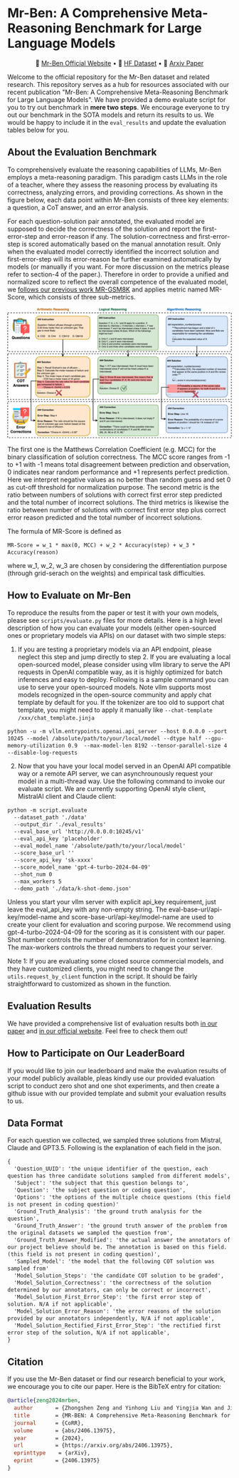 # Mr-Ben: A Comprehensive Meta-Reasoning Benchmark for Large Language Models

<p align="center">
📰 <a href="https://randolph-zeng.github.io/Mr-Ben.github.io/" target="_blank">Mr-Ben Official Website</a> • 🤗 <a href="https://huggingface.co/datasets/Randolphzeng/Mr-Ben" target="_blank">HF Dataset</a> • 📝 <a href="https://arxiv.org/abs/2406.13975" target="_blank"> Arxiv Paper </a><br>
</p>

Welcome to the official repository for the Mr-Ben dataset and related research. This repository serves as a hub for resources associated with our recent publication "Mr-Ben: A Comprehensive Meta-Reasoning Benchmark for Large Language Models". We have provided a demo evaluate script for you to try out benchmark in **mere two steps**. We encourage everyone to try out our benchmark in the SOTA models and return its results to us. We would be happy to include it in the `eval_results` and update the evaluation tables below for you.


## About the Evaluation Benchmark

To comprehensively evaluate the reasoning capabilities of LLMs, Mr-Ben employs a meta-reasoning paradigm. This paradigm casts LLMs in the role of a teacher, where they assess the reasoning process by evaluating its correctness, analyzing errors, and providing corrections. As shown in the figure below, each data point within Mr-Ben consists of three key elements: a question, a CoT answer, and an error analysis.

For each question-solution pair annotated, the evaluated model are supposed to decide the correctness of the solution and report the first-error-step and error-reason if any. 
The solution-correctness and first-error-step is scored automatically based on the manual annotation result. Only when the evaluated model correctly identified the incorrect solution and first-error-step will its error-reason be further examined automatically by models (or manually if you want. For more discussion on the metrics please refer to section-4 of the paper.). Therefore in order to provide a unified and normalized score to reflect the overall competence of the evaluated model, we [follows our previous work MR-GSM8K](https://github.com/dvlab-research/MR-GSM8K) and applies metric named MR-Score, which consists of three sub-metrics. 

![Mr-Ben Illustration](images/Mr-Ben.jpg)

The first one is the Matthews Correlation Coefficient (e.g. MCC) for the binary classification of solution correctness. The MCC score ranges from -1 to +1 with -1 means total disagreement between prediction and observation, 0 indicates near random performance and +1 represents perfect prediction. Here we interpret negative values as no better than random guess and set 0 as cut-off threshold for normalization purpose. The second metric is the ratio between numbers of solutions with correct first error step predicted and the total number of incorrect solutions. The third metrics is likewise the ratio between number of solutions with correct first error step plus correct error reason predicted and the total number of incorrect solutions. 

The formula of MR-Score is defined as 
```
MR-Score = w_1 * max(0, MCC) + w_2 * Accuracy(step) + w_3 * Accuracy(reason)
```
where w_1, w_2, w_3 are chosen by considering the differentiation purpose (through grid-serach on the weights) and empirical task difficulties. 


## How to Evaluate on Mr-Ben
To reproduce the results from the paper or test it with your own models, please see `scripts/evaluate.py` files for more details. 
Here is a high level description of how you can evaluate your models (either open-sourced ones or proprietary models via APIs) on our dataset with two simple steps:

1. If you are testing a proprietary models via an API endpoint, please neglect this step and jump directly to step 2. If you are evaluating a local open-sourced model, please consider using vllm library to serve the API requests in OpenAI compatible way, as it is highly optimized for batch inferences and easy to deploy. Following is a sample command you can use to serve your open-sourced models. Note vllm supports most models recognized in the open-source community and apply chat template by default for you. If the tokenizer are too old to support chat template, you might need to apply it manually like `--chat-template /xxx/chat_template.jinja`  
```
python -u -m vllm.entrypoints.openai.api_server --host 0.0.0.0 --port 10245 --model /absolute/path/to/your/local/model --dtype half --gpu-memory-utilization 0.9  --max-model-len 8192 --tensor-parallel-size 4 --disable-log-requests
```   

2. Now that you have your local model served in an OpenAI API compatible way or a remote API server, we can asynchrounously request your model in a multi-thread way. Use the following command to invoke our evaluate script. We are currently supporting OpenAI style client, MistralAI client and Claude client:
```
python -m script.evaluate
  --dataset_path './data'
  --output_dir './eval_results' 
  --eval_base_url 'http://0.0.0.0:10245/v1'  
  --eval_api_key 'placeholder'  
  --eval_model_name '/absolute/path/to/your/local/model' 
  --score_base_url '' 
  --score_api_key 'sk-xxxx' 
  --score_model_name 'gpt-4-turbo-2024-04-09'  
  --shot_num 0  
  --max_workers 5   
  --demo_path './data/k-shot-demo.json'
```
Unless you start your vllm server with explicit api_key requirement, just leave the eval_api_key with any non-empty string. The eval-base-url/api-key/model-name and score-base-url/api-key/model-name are used to create your client for evaluation and scoring purpose. We recommend using gpt-4-turbo-2024-04-09 for the scoring as it is consistent with our paper. Shot number controls the number of demonstration for in context learning. The max-workers controls the thread numbers to request your server. 

Note 1: If you are evaluating some closed source commercial models, and they have customized clients, you might need to change the `utils.request_by_client` function in the script. It should be fairly straightforward to customized as shown in the function.

## Evaluation Results
We have provided a comprehensive list of evaluation results both [in our paper](https://arxiv.org/abs/2312.17080) and [in our official website](https://randolph-zeng.github.io/Mr-Ben.github.io/). Feel free to check them out! 

## How to Participate on Our LeaderBoard
If you would like to join our leaderboard and make the evaluation results of your model publicly available, pleas kindly use our provided evaluation script to conduct zero shot and one shot experiments, and then create a github issue with our provided template and submit your evaluation results to us.  

## Data Format
For each question we collected, we sampled three solutions from Mistral, Claude and GPT3.5. Following is the explanation of each field in the json. 
```
{
  'Question_UUID': 'the unique identifier of the question, each question has three candidate solutions sampled from different models',
  'Subject': 'the subject that this question belongs to',
  'Question': 'the subject question or coding question',
  'Options': 'the options of the multiple choice questions (this field is not present in coding question)'
  'Ground_Truth_Analysis': 'the ground truth analysis for the question',
  'Ground_Truth_Answer': 'the ground truth answer of the problem from the original datasets we sampled the question from',
  'Ground_Truth_Answer_Modified': 'the actual answer the annotators of our project believe should be. The annotation is based on this field. (this field is not present in coding question)',
  'Sampled_Model': 'the model that the following COT solution was sampled from'
  'Model_Solution_Steps': 'the candidate COT solution to be graded',
  'Model_Solution_Correctness': 'the correctness of the solution determined by our annotators, can only be correct or incorrect',
  'Model_Solution_First_Error_Step': 'the first error step of solution. N/A if not applicable',
  'Model_Solution_Error_Reason': 'the error reasons of the solution provided by our annotators independently, N/A if not applicable',
  'Model_Solution_Rectified_First_Error_Step': 'the rectified first error step of the solution, N/A if not applicable',
}
```

## Citation

If you use the Mr-Ben dataset or find our research beneficial to your work, we encourage you to cite our paper. Here is the BibTeX entry for citation:
```bibtex
@article{zeng2024mrben,
  author       = {Zhongshen Zeng and Yinhong Liu and Yingjia Wan and Jingyao Li and Pengguang Chen and Jianbo Dai and Yuxuan Yao and Rongwu Xu and Zehan Qi and Wanru Zhao and Linling Shen and Jianqiao Lu and Haochen Tan and Yukang Chen and Hao Zhang and Zhan Shi and Bailin Wang and Zhijiang Guo and Jiaya Jia},
  title        = {MR-BEN: A Comprehensive Meta-Reasoning Benchmark for Large Language Models},
  journal      = {CoRR},
  volume       = {abs/2406.13975},
  year         = {2024},
  url          = {https://arxiv.org/abs/2406.13975},
  eprinttype    = {arXiv},
  eprint       = {2406.13975}
}
